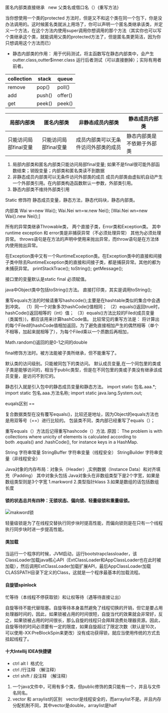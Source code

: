 

匿名内部类直接继承   new 父类名或借口名（）{重写方法}

当你想使用一个类的protected 方法时，但是又不和这个类在同一个包下，你是没办法调用的。这时候匿名类就派上用场了，你可以声明一个匿名类继承该类，并定义一个方法，在这个方法内使用super调用你想调用的那个方法（其实你也可以写个类继承这个类，就能调用父类的protected方法了，但是匿名类更简洁，因为你只想调用这个方法而已）


* 静态内部类的作用：
用于代码测试，将主函数写在静态内部类中，会产生outter.class,outter$inner.class 运行后者测试（可以直接删掉）；实际有用者前者。



|collection|stack|queue|
|---|---|---|
|remove|pop()|poll()|
|add|push()|offer()|
|get|peek()|peek()|






|局部内部类|匿名内部类|非静态成员内部类|静态成员内部类|
|---|---|---|---|
|只能访问局部final变量|只能访问局部final变量|成员内部类可以无条件访问外部类的成员|静态内部类是不依赖于外部类|


1. 局部内部类和匿名内部类只能访问局部final变量; 如果不是final很可能外部函数结束；销毁变量；内部类和匿名类读不到数据
2. 非静态成员内部类可以无条件访问外部类的成员
成员内部类由虚拟机自动产生一个外部类引用。在内部类构造函数默认一参数，外部类引用。
3. 静态内部类不维持外部类引用

Static 修饰符
静态成员变量，静态方法，静态代码块，静态内部类。


内部类
Wai w=new Wai(); 
Wai.Nei wn=w.new Nei(); 
[Wai.Nei wn=new Wai().new Nei();]



所有的异常类继承Throwable类，
两个直接子类，Error类和Exception类。
其中runtime exception 和 error类是非捕获异常（不必须处理异常）
其他为必须处理异常。
throws语句是在方法的声明中使用来抛出异常，而throw语句是在方法体内使用抛出异常。


在Exception类中又有一个RuntimeException类。在Exception类中的直接和间接子类中除去RuntimeException类的直接和间接子类，都是捕获异常。其他的都为未捕获异常。
printStackTrace();
toString();
getMessage();



接口里的变量默认是static final 必须赋值。


java中Object类中包括toString()方法。
直接打印类，其实是调用toString();


重写equals方法的时候请重写hashcode();主要是在hashtable类似的集合中会遇到冲突。
（1）同一个对象多次hashCode()值相同；
（2）equals()返回true时，hashCode()返回相等的（int）值；
（3）equals()方法比较的Filed(成员变量（类属性）)，都应该用来计算hashCode值。
比较常见的重写方法是：
将计算出的每个Filed的hashCode值相加返回，为了避免直接相加产生的偶然相等（单个不相等，加起来就相等了），为每个Filed乘以一个质数后再相加，


Math.random()返回的是0-1之间的double


final修饰方法时。被方法能被子类所继承，但不能重写了。

默认类的访问级别。只能被同包下的类访问。
默认成员变量,在一个同包里的类或子类是能够访问的，相当于public类型，但是在不同包里的类或子类没有继承该成员变量，是访问不到它的。



静态引入就是引入包中的静态成员变量和静态方法。
import static 包名.aaa.*; 
import static 包名.aaa.方法名称;
import static java.lang.System.out;

euqals区别 == 

复合数据类型在没有覆写equals()，比较还是地址，因为Object的equals方法也是用双等号（==）进行比较的。
包装类不同，类内部已经重写了equals（）；


重写equals（）方法后记得重写hashcode（）方法.
原因：
The problem is with collections where unicity of elements is calculated according to both .equals() and .hashCode(), for instance keys in a HashMap.









String 字符串常量
StringBuffer 字符串变量（线程安全）
StringBuilder 字符串变量（非线程安全）


Java对象的内存布局：对象头（Header）,实例数据（Instance Data）和对齐填充（Padding）
其中对象头包括
Java对象头在非数组类型下是2个字宽，如果是数组类型则是3个字宽
 1.markword
2.类型指针klass
3.如果是数组的话包括数组长度






#### 锁的状态总共有四种：无锁状态、偏向锁、轻量级锁和重量级锁。
![makword锁](http://img.blog.csdn.net/20151217151455512?watermark/2/text/aHR0cDovL2Jsb2cuY3Nkbi5uZXQv/font/5a6L5L2T/fontsize/400/fill/I0JBQkFCMA==/dissolve/70/gravity/Center)

轻量级锁是为了在线程交替执行同步块时提高性能，而偏向锁则是在只有一个线程执行同步块时进一步提高性能。


#### 类加载

当运行一个程序的时候，JVM启动，运行bootstrapclassloader，该ClassLoader加载java核心API（ExtClassLoader和AppClassLoader也在此时被加载），然后调用ExtClassLoader加载扩展API，最后AppClassLoader加载CLASSPATH目录下定义的Class，这就是一个程序最基本的加载流程。

#### 自旋锁spinlock

忙等待（本线程不停获取锁）和让权等待（遇等待直接让出）

自旋等待不能代替阻塞。自旋等待本身虽然避免了线程切换的开销，但它是要占用处理器时间的，因此，如果锁被占用的时间很短，自旋当代的效果就会非常好，反之，如果锁被占用的时间很长，那么自旋的线程只会拜拜浪费处理器资源。因此，自旋等待的时间必须要有一定的限度，如果自旋超过了限定次数（默认是10次，可以使用-XX:PreBlockSpin来更改）没有成功获得锁，就应当使用传统的方式去挂起线程了。

 #### 十大Intellij IDEA快捷键
 
 * ctrl alt l  格式化
 * ctrl \/行注释 （解注释）
 * ctrl shift \/ 段注释 （解注释）
 
 
 1. 一个java文件中，可用有多个类，但public修饰的类只能有一个，并且与文件名同名。
 2. vector 和 arraylist的区别   vector是线程安全的，而arraylist不是。并且内存分配机制不同，其中vector是double，arraylist是half
